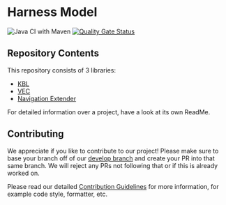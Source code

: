 # Harness Model

![Java CI with Maven](https://github.com/4Soft-de/harness-model/workflows/Java%20CI%20with%20Maven/badge.svg?branch=develop)
[![Quality Gate Status](https://sonarcloud.io/api/project_badges/measure?project=4Soft-de_harness-model&metric=alert_status)](https://sonarcloud.io/dashboard?id=4Soft-de_harness-model)

## Repository Contents

This repository consists of 3 libraries:
- [KBL](https://github.com/4Soft-de/harness-model/tree/develop/kbl)
- [VEC](https://github.com/4Soft-de/harness-model/tree/develop/vec)
- [Navigation Extender](https://github.com/4Soft-de/harness-model/tree/develop/navext)

For detailed information over a project, have a look at its own ReadMe.

## Contributing

We appreciate if you like to contribute to our project! Please make sure to base your branch off of
our [develop branch](https://github.com/4Soft-de/harness-model/tree/develop) and create your PR into that
same branch. We will reject any PRs not following that or if this is already worked on.

Please read our
detailed [Contribution Guidelines](https://github.com/4Soft-de/harness-model/blob/develop/.github/CONTRIBUTING.md)
for more information, for example code style, formatter, etc.